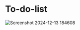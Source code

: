 # To-do-list
![Screenshot 2024-12-13 184608](https://github.com/user-attachments/assets/bc244299-42d8-4b44-b8c4-3e9de847e2a3)
